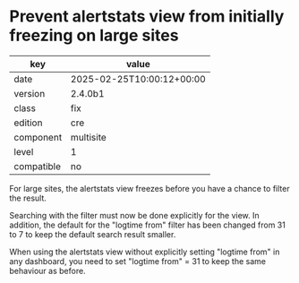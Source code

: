 [//]: # (werk v2)
# Prevent alertstats view from initially freezing on large sites

key        | value
---------- | ---
date       | 2025-02-25T10:00:12+00:00
version    | 2.4.0b1
class      | fix
edition    | cre
component  | multisite
level      | 1
compatible | no

For large sites, the alertstats view freezes before you have a chance to filter the result.

Searching with the filter must now be done explicitly for the view.
In addition, the default for the "logtime from" filter has been changed from 31 to 7 to keep the default search result smaller.

When using the alertstats view without explicitly setting "logtime from" in any dashboard, you need to set "logtime from" = 31 to keep the same behaviour as before.